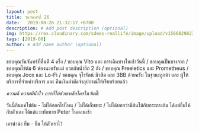 ```yaml
---
layout: post
title: วันจันทร์ที่ 26
date:   2019-08-26 21:32:17 +0700
description: # Add post description (optional)
img: https://res.cloudinary.com/sdees-reallife/image/upload/v1566829823/line_1566823492675.jpg # Add image post (optional)
tags: [2019-08]
author: # Add name author (optional)
---
```

ขอบคุณวันจันทร์ที่ตื่นตี 4 ครึ่ง / ขอบคุณ Vito และ การเดินทางในเช้าวันนี้ / ขอบคุณปั๊มบางจาก / ขอบคุณไข่ต้ม 6 ฟองนะครับแม่ บวกกับน้ำอีก 2 ถัง / ขอบคุณ Freeletics และ Prometheus / ขอบคุณ Joox และ Lo-Fi / ขอบคุณ จุไรรัตน์ มิวสิค และ 3BB ด้วยครับ ในฐานะลูกค้า และ ผู้ให้บริการที่จ่ายค่าบริการ และ คืนเงินค่ามัดจำอุปกรณ์ให้เรียบร้อยแล้ว

<i class="fa fa-child" style="color:plum"></i>

*ความดี ความมีน้ำใจ การที่ได้ช่วยเหลือใครในวันนี้*:

วันนี้กินแค่ไข่ต้ม - ไม่ได้ออกไปไหน / ไม่ได้เก็บขยะ / ไม่ได้บอกว่ามีต้นไม้กับกระถางล้ม ได้แต่ยิ้มให้กับตัวเอง ได้แต่แวะทักทาย Peter ในตอนเช้า

เอาน่าน่ะ ยิ้ม - ยิ้ม ให้ตัวเราไว้
